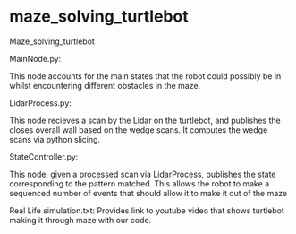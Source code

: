 # maze_solving_turtlebot

Maze_solving_turtlebot 

MainNode.py:

This node accounts for the main states that the robot could possibly be in whilst 
encountering different obstacles in the maze. 

LidarProcess.py: 

This node recieves a scan by the Lidar on the turtlebot, and publishes the closes 
overall wall based on the wedge scans. It computes the wedge scans via python 
slicing. 

StateController.py: 

This node, given a processed scan via LidarProcess, publishes the state corresponding to 
the pattern matched. This allows the robot to make a sequenced number of events that
should allow it to make it out of the maze 

Real Life simulation.txt: Provides link to youtube video that shows turtlebot making
it through maze with our code.

